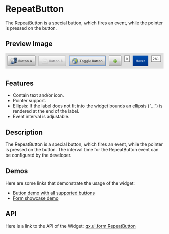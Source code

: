 # RepeatButton

The RepeatButton is a special button, which fires an event, while the pointer is
pressed on the button.

## Preview Image

![RepeatButton](button.png)

## Features

- Contain text and/or icon.
- Pointer support.
- Ellipsis: If the label does not fit into the widget bounds an ellipsis (”...”)
  is rendered at the end of the label.
- Event interval is adjustable.

## Description

The RepeatButton is a special button, which fires an event, while the pointer is
pressed on the button. The interval time for the RepeatButton event can be
configured by the developer.

## Demos

Here are some links that demonstrate the usage of the widget:

- [Button demo with all supported buttons](apps://demobrowser/#widget~Button.html)
- [Form showcase demo](apps://demobrowser/#showcase~Form.html)

## API

Here is a link to the API of the Widget:
[qx.ui.form.RepeatButton](apps://apiviewer/#qx.ui.form.RepeatButton)
